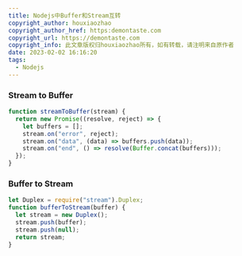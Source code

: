 ```yaml
---
title: Nodejs中Buffer和Stream互转
copyright_author: houxiaozhao
copyright_author_href: https:demontaste.com
copyright_url: https://demontaste.com
copyright_info: 此文章版权归houxiaozhao所有，如有转载，请注明来自原作者
date: 2023-02-02 16:16:20
tags:
  - Nodejs
---
```


### Stream to Buffer

```javascript
function streamToBuffer(stream) {
  return new Promise((resolve, reject) => {
    let buffers = [];
    stream.on("error", reject);
    stream.on("data", (data) => buffers.push(data));
    stream.on("end", () => resolve(Buffer.concat(buffers)));
  });
}
```

### Buffer to Stream

```javascript
let Duplex = require("stream").Duplex;
function bufferToStream(buffer) {
  let stream = new Duplex();
  stream.push(buffer);
  stream.push(null);
  return stream;
}
```
